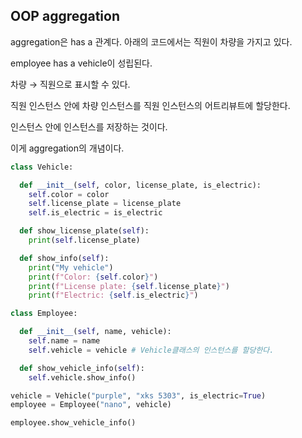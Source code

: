 ## OOP aggregation

aggregation은 has a 관계다. 아래의 코드에서는 직원이 차량을 가지고 있다.

employee has a vehicle이 성립된다.

차량 → 직원으로 표시할 수 있다.

직원 인스턴스 안에 차량 인스턴스를 직원 인스턴스의 어트리뷰트에 할당한다.

인스턴스 안에 인스턴스를 저장하는 것이다.

이게 aggregation의 개념이다.

```python
class Vehicle:

  def __init__(self, color, license_plate, is_electric):
    self.color = color
    self.license_plate = license_plate
    self.is_electric = is_electric

  def show_license_plate(self):
    print(self.license_plate)

  def show_info(self):
    print("My vehicle")
    print(f"Color: {self.color}")
    print(f"License plate: {self.license_plate}")
    print(f"Electric: {self.is_electric}")

class Employee:

  def __init__(self, name, vehicle):
    self.name = name
    self.vehicle = vehicle # Vehicle클래스의 인스턴스를 할당한다.

  def show_vehicle_info(self):
    self.vehicle.show_info()

vehicle = Vehicle("purple", "xks 5303", is_electric=True)
employee = Employee("nano", vehicle)

employee.show_vehicle_info()
```
